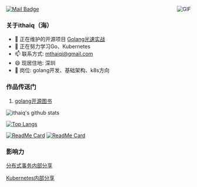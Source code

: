 [![Mail Badge](https://img.shields.io/badge/-mthaiqi@gmail.com-c14438?style=flat-square&logo=Gmail&logoColor=white&link=mailto:mthaiqi@gmail.com)](mailto:zq2599@gmail.com)
<img align="right" alt="GIF" src="https://raw.githubusercontent.com/haoruilee/haoruilee/master/pic/pusheencode.gif" />
### 关于ithaiq（海）

- 🔭 正在维护的开源项目 [Golang光速实战](https://ithaiq.gitbook.io/golang/)
- 🌱 正在努力学习Go、Kubernetes
- 📫 联系方式: mthaiqi@gmail.com
- 😄 现居住地: 深圳
- 👯 岗位: golang开发、基础架构、k8s方向



### 作品传送门
1. [golang开源图书](https://ithaiq.gitbook.io/golang/)



![ithaiq's github stats](https://github-readme-stats.vercel.app/api?username=ithaiq&show_icons=true&theme=dracula)

[![Top Langs](https://github-readme-stats.vercel.app/api/top-langs/?username=ithaiq&layout=compact&hide=HTML)](https://github.com/ithaiq/go-gitbook)

[![ReadMe Card](https://github-readme-stats.vercel.app/api/pin/?username=ithaiq&repo=go-gitbook)](https://github.com/ithaiq/go-gitbook)
[![ReadMe Card](https://github-readme-stats.vercel.app/api/pin/?username=ithaiq&repo=practice-go)](https://github.com/ithaiq/practice-go)

### 影响力
[分布式事务内部分享](https://equatorial-statistic-080.notion.site/749620781963425e9c3d20e28f6ff543)

[Kubernetes内部分享](https://equatorial-statistic-080.notion.site/Kubernetes-bacb24b8a6a64404b52f8786b6f6d84a)
